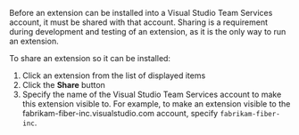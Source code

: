 Before an extension can be installed into a Visual Studio Team Services account, it must be shared with that account. Sharing is a requirement during development and testing of an extension, as it is the only way to run an extension.

To share an extension so it can be installed:

1. Click an extension from the list of displayed items 
2. Click the **Share** button
3. Specify the name of the Visual Studio Team Services account to make this extension visible to.
    For example, to make an extension visible to the fabrikam-fiber-inc.visualstudio.com account, specify `fabrikam-fiber-inc`.